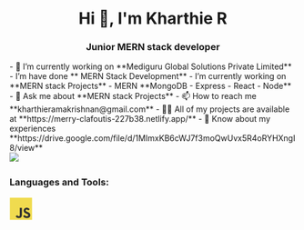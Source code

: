 <h1 align="center">Hi 👋, I'm Kharthie R</h1>
<h3 align="center">Junior MERN stack developer</h3>
- 🔭 I’m currently working on **Mediguru Global Solutions Private Limited**
- I’m have done ** MERN Stack Development**
- I’m currently working on **MERN stack Projects**
- MERN **MongoDB - Express - React - Node**
- 💬 Ask me about **MERN stack Projects**
- 📫 How to reach me **kharthieramakrishnan@gmail.com**
- 👨‍💻 All of my projects are available at **https://merry-clafoutis-227b38.netlify.app/**
- 📄 Know about my experiences **https://drive.google.com/file/d/1MImxKB6cWJ7f3moQwUvx5R4oRYHXngI8/view**

<div> <a href = "mailto:kharthieramakrishnan@gmail.com"><img src="https://img.shields.io/badge/-Gmail-%23333?style=for-the-badge&logo=gmail&logoColor=white" target="_blank"></a>
</div><h3 align="left">Languages and Tools:</h3>
<p align="left">
<img src="https://raw.githubusercontent.com/teamedwardforever/Readme-Generator/71f25dd8b98329b168142a6b782a107b75eab178/svg/Skills/Languages/javascript-original.svg" alt="Javascript" width="40" height="40"/>
</p>
